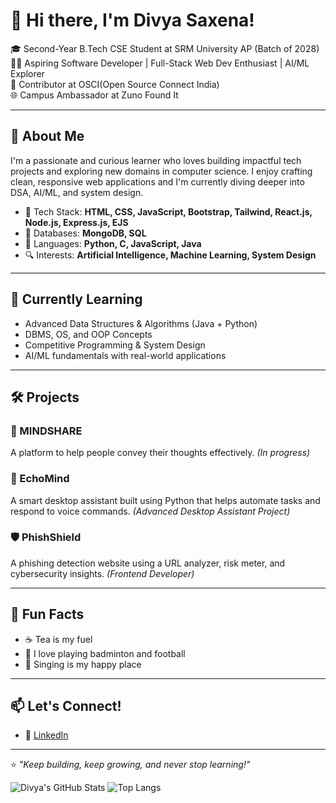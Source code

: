 # 👋 Hi there, I'm Divya Saxena!

🎓 Second-Year B.Tech CSE Student at SRM University AP (Batch of 2028)  
👩‍💻 Aspiring Software Developer | Full-Stack Web Dev Enthusiast | AI/ML Explorer  
🧠 Contributor at OSCI(Open Source Connect India) <br/>
🌐 Campus Ambassador at Zuno Found It

---

## 🚀 About Me

I'm a passionate and curious learner who loves building impactful tech projects and exploring new domains in computer science. I enjoy crafting clean, responsive web applications and I'm currently diving deeper into DSA, AI/ML, and system design.

- 🔧 Tech Stack: **HTML, CSS, JavaScript, Bootstrap, Tailwind, React.js, Node.js, Express.js, EJS**
- 💾 Databases: **MongoDB, SQL**
- 🧠 Languages: **Python, C, JavaScript, Java**
- 🔍 Interests: **Artificial Intelligence, Machine Learning, System Design**

---

## 🌱 Currently Learning

- Advanced Data Structures & Algorithms (Java + Python)
- DBMS, OS, and OOP Concepts
- Competitive Programming & System Design
- AI/ML fundamentals with real-world applications

---

## 🛠️ Projects

### 🧠 MINDSHARE
A platform to help people convey their thoughts effectively. *(In progress)*

### 🧭 EchoMind
A smart desktop assistant built using Python that helps automate tasks and respond to voice commands. *(Advanced Desktop Assistant Project)*

### 🛡️ PhishShield
A phishing detection website using a URL analyzer, risk meter, and cybersecurity insights. *(Frontend Developer)*

---

## 📌 Fun Facts

- ☕ Tea is my fuel  
- 🏸 I love playing badminton and football  
- 🎤 Singing is my happy place  

---

## 📫 Let's Connect!

- 💼 [LinkedIn](https://www.linkedin.com/in/your-profile)  

---

⭐ *"Keep building, keep growing, and never stop learning!"*

![Divya's GitHub Stats](https://github-readme-stats.vercel.app/api?username=divysaxena24&show_icons=true&theme=radical)
![Top Langs](https://github-readme-stats.vercel.app/api/top-langs/?username=divysaxena24&layout=compact&theme=radical)

